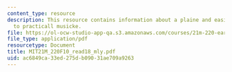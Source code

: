```yaml
---
content_type: resource
description: This resource contains information about a plaine and easie introduction
  to practicall musicke.
file: https://ol-ocw-studio-app-qa.s3.amazonaws.com/courses/21m-220-early-music-fall-2010/ac6849ca33ed275db09031ae709a9263_MIT21M_220F10_read18_mly.pdf
file_type: application/pdf
resourcetype: Document
title: MIT21M_220F10_read18_mly.pdf
uid: ac6849ca-33ed-275d-b090-31ae709a9263
---
```

